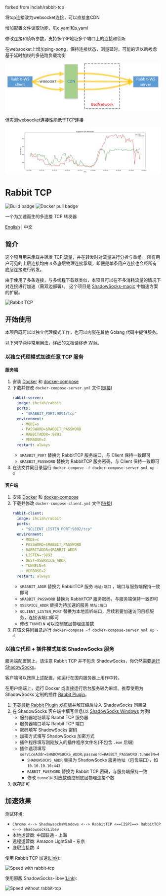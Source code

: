 forked from ihciah/rabbit-tcp

将tcp连接改为websocket连接，可以直接套CDN

增加配置文件读取功能，见c.yaml和s.yaml

修改连接和侦听参数，支持多个IP地址多个端口上的连接和侦听

在websocket上增加ping-pong，保持连接状态，测量延时，可能的话以后考虑基于延时加权的多链路负载均衡

![rabbit-websocket](https://github.com/aagun1234/rabbit-mtcp-ws-socks5/blob/main/20250717.png)

但实测websocket连接性能低于TCP连接

![Speed-rabbit-websocket](https://github.com/aagun1234/rabbit-mtcp-ws-socks5/blob/main/test.jpg)

# Rabbit TCP

![Build badge](https://github.com/aagun1234/rabbit-tcp/workflows/Build/badge.svg) ![Docker pull badge](https://img.shields.io/docker/pulls/ihciah/rabbit)

一个为加速而生的多连接 TCP 转发器

[English](README.MD) | 中文

## 简介

这个项目用来承载并转发 TCP 流量，并在转发时对流量进行分拆与重组。
所有用户可见的上层连接均由 `N` 条底层物理连接承载，即便是单条用户连接也会经所有底层连接进行转发。

由于使用了多条连接，与多线程下载器类似，本项目可以在不多消耗流量的情况下对连接进行加速（需双边部署）。
这个项目是 [ShadowSocks-magic](https://github.com/ihciah/go-shadowsocks-magic) 中加速方案的扩展。

![Rabbit TCP](.github/resources/rabbit-tcp.svg)

## 开始使用
本项目既可以以独立代理模式工作，也可以内嵌在其他 Golang 代码中提供服务。

以下列举两种常用用法，详细的文档请移步 [Wiki](https://github.com/aagun1234/rabbit-tcp/wiki)。

### 以独立代理模式加速任意 TCP 服务
#### 服务端
1. 安装 [Docker](https://docs.docker.com/install/linux/docker-ce/debian/#install-using-the-convenience-script) 和 [docker-compose](https://docs.docker.com/compose/install/)
2. 下载并修改 `docker-compose-server.yml` 文件([链接](https://github.com/aagun1234/rabbit-tcp/raw/master/docker-compose-server.yml))
    ```yaml
    rabbit-server:
      image: ihciah/rabbit
      ports:
        - "$RABBIT_PORT:9891/tcp"
      environment:
        - MODE=s
        - PASSWORD=$RABBIT_PASSWORD
        - RABBITADDR=:9891
        - VERBOSE=2
      restart: always
    ```
   - `$RABBIT_PORT` 替换为 RabbitTCP 服务端口，与 Client 保持一致即可
   - `$RABBIT_PASSWORD` 替换为 RabbitTCP 服务密码，与 Client 保持一致即可
3. 在该文件同目录运行 `docker-compose -f docker-compose-server.yml up -d`

#### 客户端
1. 安装 [Docker](https://docs.docker.com/install/linux/docker-ce/debian/#install-using-the-convenience-script) 和 [docker-compose](https://docs.docker.com/compose/install/)
2. 下载并修改 `docker-compose-client.yml` 文件([链接](https://github.com/aagun1234/rabbit-tcp/raw/master/docker-compose-client.yml))
    ```yaml
    rabbit-client:
      image: ihciah/rabbit
      ports:
        - "$CLIENT_LISTEN_PORT:9892/tcp"
      environment:
        - MODE=c
        - PASSWORD=$RABBIT_PASSWORD
        - RABBITADDR=$RABBIT_ADDR
        - LISTEN=:9892
        - DEST=$SERVICE_ADDR
        - TUNNELN=6
        - VERBOSE=2
      restart: always
    ```
   - `$RABBIT_ADDR` 替换为 RabbitTCP 服务 `地址:端口` ，端口与服务端保持一致即可
   - `$RABBIT_PASSWORD` 替换为 RabbitTCP 服务密码，与服务端保持一致即可
   - `$SERVICE_ADDR` 替换为待加速的服务 `地址:端口` 
   - `$CLIENT_LISTEN_PORT` 替换为本地监听端口，后续若要加速访问目标服务，连接该端口即可
   - 修改 `TUNNELN` 可以控制底层物理连接数
3. 在该文件同目录运行 `docker-compose -f docker-compose-server.yml up -d`

### 以独立代理 + 插件模式加速 ShadowSocks 服务
服务端配置同上。请注意 Rabbit TCP 并不包含 ShadowSocks，你仍然需要[运行 ShadowSocks](https://github.com/shadowsocks/shadowsocks-libev/blob/master/docker/alpine/docker-compose.yml)。

客户端可以按照上述配置，如运行在国内服务器上用作中转。

在用户终端上，运行 Docker 或直接运行后台服务较为麻烦。推荐使用为 ShadowSocks 定制的插件 [Rabbit Plugin](https://github.com/ihciah/rabbit-plugin)。

1. [下载最新 Rabbit Plugin 发布版](https://github.com/ihciah/rabbit-plugin/releases)并解压缩后放入 ShadowSocks 同目录
2. 在 ShadowSocks 客户端中填写信息(以 [ShadowSocks Windows](https://github.com/shadowsocks/shadowsocks-windows) 为例)
    - 服务器地址填写 Rabbit TCP 服务器
    - 服务器端口填写 Rabbit TCP 端口
    - 密码填写 ShadowSocks 密码
    - 加密方式填写 ShadowSocks 加密方式
    - 插件程序填写刚刚放入的插件程序文件名(不包含 `.exe` 后缀)
    - 插件选项填写 `serviceAddr=SHADOWSOCKS_ADDR;password=RABBIT_PASSWORD;tunnelN=4`
        - `SHADOWSOCKS_ADDR` 替换为 ShadowSocks 服务地址（包含端口），如 `10.10.10.10:443`
        - `RABBIT_PASSWORD` 替换为 Rabbit TCP 密码，与服务端保持一致
        - 修改 `tunnelN` 对应数值控制底层物理连接个数
3. 保存即可

## 加速效果

测试环境:

- `Chrome <--> ShadowsocksWindows <--> RabbitTCP <==[ISP]==> RabbitTCP <--> ShadowsocksLibev`
- 本地运营商: 中国联通 - 上海
- 远程运营商: Amazon LightSail - 东京
- 底层连接数: 4


使用 Rabbit TCP 加速([Link](https://www.speedtest.net/result/8667412671)):

![Speed with rabbit-tcp](.github/resources/SpeedWithRabbit.jpg)

使用原版 ShadowSocks-libev([Link](https://www.speedtest.net/result/8667415664)):

![Speed without rabbit-tcp](.github/resources/SpeedWithoutRabbit.jpg)

